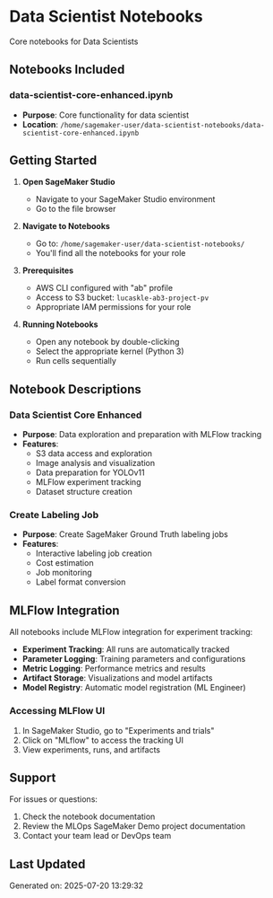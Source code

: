 # Data Scientist Notebooks

Core notebooks for Data Scientists

## Notebooks Included

### data-scientist-core-enhanced.ipynb

- **Purpose**: Core functionality for data scientist
- **Location**: `/home/sagemaker-user/data-scientist-notebooks/data-scientist-core-enhanced.ipynb`

## Getting Started

1. **Open SageMaker Studio**
   - Navigate to your SageMaker Studio environment
   - Go to the file browser

2. **Navigate to Notebooks**
   - Go to: `/home/sagemaker-user/data-scientist-notebooks/`
   - You'll find all the notebooks for your role

3. **Prerequisites**
   - AWS CLI configured with "ab" profile
   - Access to S3 bucket: `lucaskle-ab3-project-pv`
   - Appropriate IAM permissions for your role

4. **Running Notebooks**
   - Open any notebook by double-clicking
   - Select the appropriate kernel (Python 3)
   - Run cells sequentially

## Notebook Descriptions

### Data Scientist Core Enhanced
- **Purpose**: Data exploration and preparation with MLFlow tracking
- **Features**:
  - S3 data access and exploration
  - Image analysis and visualization
  - Data preparation for YOLOv11
  - MLFlow experiment tracking
  - Dataset structure creation

### Create Labeling Job
- **Purpose**: Create SageMaker Ground Truth labeling jobs
- **Features**:
  - Interactive labeling job creation
  - Cost estimation
  - Job monitoring
  - Label format conversion

## MLFlow Integration

All notebooks include MLFlow integration for experiment tracking:

- **Experiment Tracking**: All runs are automatically tracked
- **Parameter Logging**: Training parameters and configurations
- **Metric Logging**: Performance metrics and results
- **Artifact Storage**: Visualizations and model artifacts
- **Model Registry**: Automatic model registration (ML Engineer)

### Accessing MLFlow UI

1. In SageMaker Studio, go to "Experiments and trials"
2. Click on "MLflow" to access the tracking UI
3. View experiments, runs, and artifacts

## Support

For issues or questions:
1. Check the notebook documentation
2. Review the MLOps SageMaker Demo project documentation
3. Contact your team lead or DevOps team

## Last Updated

Generated on: 2025-07-20 13:29:32

